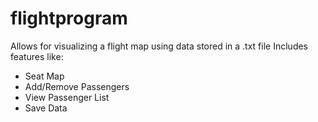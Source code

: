 # flightprogram
Allows for visualizing a flight map using data stored in a .txt file
Includes features like:
 - Seat Map
 - Add/Remove Passengers
 - View Passenger List
 - Save Data

